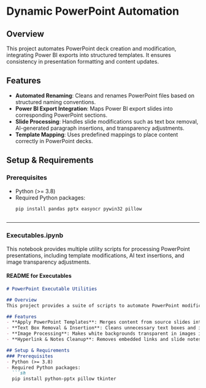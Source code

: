 # Dynamic PowerPoint Automation

## Overview
This project automates PowerPoint deck creation and modification, integrating Power BI exports into structured templates. It ensures consistency in presentation formatting and content updates.

## Features
- **Automated Renaming**: Cleans and renames PowerPoint files based on structured naming conventions.
- **Power BI Export Integration**: Maps Power BI export slides into corresponding PowerPoint sections.
- **Slide Processing**: Handles slide modifications such as text box removal, AI-generated paragraph insertions, and transparency adjustments.
- **Template Mapping**: Uses predefined mappings to place content correctly in PowerPoint decks.

## Setup & Requirements
### Prerequisites
- Python (>= 3.8)
- Required Python packages:
  ```sh
  pip install pandas pptx easyocr pywin32 pillow



---

### **Executables.ipynb**
This notebook provides multiple utility scripts for processing PowerPoint presentations, including template modifications, AI text insertions, and image transparency adjustments.

#### **README for Executables**
```markdown
# PowerPoint Executable Utilities

## Overview
This project provides a suite of scripts to automate PowerPoint modifications, including template application, text box handling, and image transparency adjustments.

## Features
- **Apply PowerPoint Templates**: Merges content from source slides into standardized templates.
- **Text Box Removal & Insertion**: Cleans unnecessary text boxes and inserts AI-generated text.
- **Image Processing**: Makes white backgrounds transparent in images inside slides.
- **Hyperlink & Notes Cleanup**: Removes embedded links and slide notes for a cleaner presentation.

## Setup & Requirements
### Prerequisites
- Python (>= 3.8)
- Required Python packages:
  ```sh
  pip install python-pptx pillow tkinter
